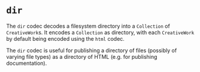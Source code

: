 # `dir`

The `dir` codec decodes a filesystem directory into a `Collection` of `CreativeWork`s. It encodes a `Collection` as directory, with each `CreativeWork` by default being encoded using the `html` codec.

The `dir` codec is useful for publishing a directory of files (possibly of varying file types) as a directory of HTML (e.g. for publishing documentation).
